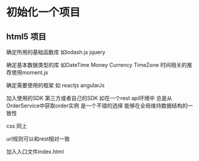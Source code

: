 # 初始化一个项目

## html5 项目

确定所用的基础函数库 如lodash.js jquery

确定基本数据类型的库 如DateTime Money Currency TimeZone 
时间相关的推荐使用moment.js 

确定需要使用的框架 如 reactjs angularJs

加入使用的SDK 第三方或者自己的SDK 如在一个rest api环境中 总是从OrderService中获取order实例
是一个不错的选择 能够在全局维持数据结构的一致性

css 同上

url规则可以和rest相对一致

加入入口文件index.html

